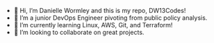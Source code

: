 - 👋 Hi, I’m Danielle Wormley and this is my repo, DW13Codes!
- 👀 I’m a junior DevOps Engineer pivoting from public policy analysis.
- 🌱 I’m currently learning Linux, AWS, Git, and Terraform!
- 💞️ I’m looking to collaborate on great projects.
  

<!---
DW13Codes/DW13Codes is a ✨ special ✨ repository because its `README.md` (this file) appears on your GitHub profile.
You can click the Preview link to take a look at your changes.
--->
